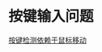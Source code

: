 # 按键输入问题

[按键检测依赖于鼠标移动](%E6%8C%89%E9%94%AE%E8%BE%93%E5%85%A5%E9%97%AE%E9%A2%98%2019f2b200fc1280c985c2da479adc80db/%E6%8C%89%E9%94%AE%E6%A3%80%E6%B5%8B%E4%BE%9D%E8%B5%96%E4%BA%8E%E9%BC%A0%E6%A0%87%E7%A7%BB%E5%8A%A8%2019f2b200fc128023a286c803994eb1eb.md)